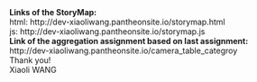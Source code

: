 <b>
Links of the StoryMap:</b><br>
html:   http://dev-xiaoliwang.pantheonsite.io/storymap.html <br>
js:     http://dev-xiaoliwang.pantheonsite.io/storymap.js
<br>
<b>Link of the aggregation assignment based on last assignment:</b><br>
http://dev-xiaoliwang.pantheonsite.io/camera_table_categroy
<br>
Thank you!
<br>
Xiaoli WANG
